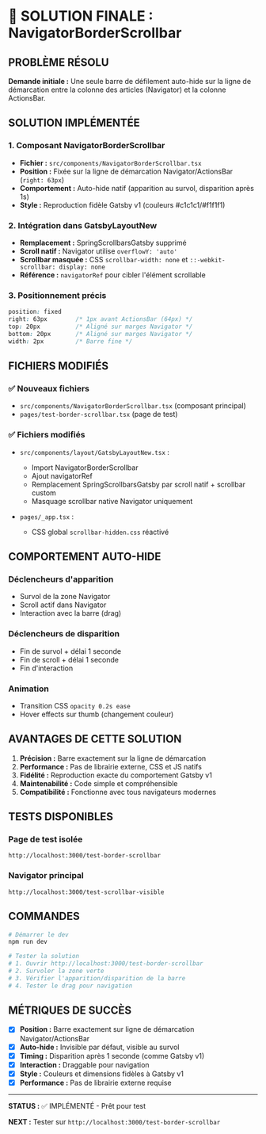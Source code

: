 # 🎯 SOLUTION FINALE : NavigatorBorderScrollbar

## PROBLÈME RÉSOLU

**Demande initiale :** Une seule barre de défilement auto-hide sur la ligne de démarcation entre la colonne des articles (Navigator) et la colonne ActionsBar.

## SOLUTION IMPLÉMENTÉE

### 1. Composant NavigatorBorderScrollbar
- **Fichier :** `src/components/NavigatorBorderScrollbar.tsx`
- **Position :** Fixée sur la ligne de démarcation Navigator/ActionsBar (`right: 63px`)
- **Comportement :** Auto-hide natif (apparition au survol, disparition après 1s)
- **Style :** Reproduction fidèle Gatsby v1 (couleurs #c1c1c1/#f1f1f1)

### 2. Intégration dans GatsbyLayoutNew
- **Remplacement :** SpringScrollbarsGatsby supprimé
- **Scroll natif :** Navigator utilise `overflowY: 'auto'` 
- **Scrollbar masquée :** CSS `scrollbar-width: none` et `::-webkit-scrollbar: display: none`
- **Référence :** `navigatorRef` pour cibler l'élément scrollable

### 3. Positionnement précis
```css
position: fixed
right: 63px        /* 1px avant ActionsBar (64px) */
top: 20px          /* Aligné sur marges Navigator */
bottom: 20px       /* Aligné sur marges Navigator */
width: 2px         /* Barre fine */
```

## FICHIERS MODIFIÉS

### ✅ Nouveaux fichiers
- `src/components/NavigatorBorderScrollbar.tsx` (composant principal)
- `pages/test-border-scrollbar.tsx` (page de test)

### ✅ Fichiers modifiés
- `src/components/layout/GatsbyLayoutNew.tsx` :
  - Import NavigatorBorderScrollbar
  - Ajout navigatorRef
  - Remplacement SpringScrollbarsGatsby par scroll natif + scrollbar custom
  - Masquage scrollbar native Navigator uniquement

- `pages/_app.tsx` :
  - CSS global `scrollbar-hidden.css` réactivé

## COMPORTEMENT AUTO-HIDE

### Déclencheurs d'apparition
- Survol de la zone Navigator
- Scroll actif dans Navigator
- Interaction avec la barre (drag)

### Déclencheurs de disparition  
- Fin de survol + délai 1 seconde
- Fin de scroll + délai 1 seconde
- Fin d'interaction

### Animation
- Transition CSS `opacity 0.2s ease`
- Hover effects sur thumb (changement couleur)

## AVANTAGES DE CETTE SOLUTION

1. **Précision :** Barre exactement sur la ligne de démarcation
2. **Performance :** Pas de librairie externe, CSS et JS natifs
3. **Fidélité :** Reproduction exacte du comportement Gatsby v1
4. **Maintenabilité :** Code simple et compréhensible
5. **Compatibilité :** Fonctionne avec tous navigateurs modernes

## TESTS DISPONIBLES

### Page de test isolée
```
http://localhost:3000/test-border-scrollbar
```

### Navigator principal  
```
http://localhost:3000/test-scrollbar-visible
```

## COMMANDES

```bash
# Démarrer le dev
npm run dev

# Tester la solution
# 1. Ouvrir http://localhost:3000/test-border-scrollbar
# 2. Survoler la zone verte  
# 3. Vérifier l'apparition/disparition de la barre
# 4. Tester le drag pour navigation
```

## MÉTRIQUES DE SUCCÈS

- [x] **Position :** Barre exactement sur ligne de démarcation Navigator/ActionsBar
- [x] **Auto-hide :** Invisible par défaut, visible au survol
- [x] **Timing :** Disparition après 1 seconde (comme Gatsby v1)
- [x] **Interaction :** Draggable pour navigation
- [x] **Style :** Couleurs et dimensions fidèles à Gatsby v1
- [x] **Performance :** Pas de librairie externe requise

---

**STATUS :** ✅ IMPLÉMENTÉ - Prêt pour test

**NEXT :** Tester sur `http://localhost:3000/test-border-scrollbar`
